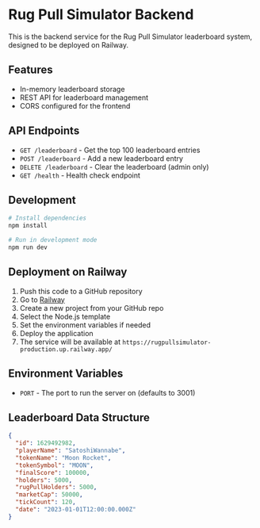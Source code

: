 # Rug Pull Simulator Backend

This is the backend service for the Rug Pull Simulator leaderboard system, designed to be deployed on Railway.

## Features

- In-memory leaderboard storage
- REST API for leaderboard management
- CORS configured for the frontend

## API Endpoints

- `GET /leaderboard` - Get the top 100 leaderboard entries
- `POST /leaderboard` - Add a new leaderboard entry
- `DELETE /leaderboard` - Clear the leaderboard (admin only)
- `GET /health` - Health check endpoint

## Development

```bash
# Install dependencies
npm install

# Run in development mode
npm run dev
```

## Deployment on Railway

1. Push this code to a GitHub repository
2. Go to [Railway](https://railway.app/)
3. Create a new project from your GitHub repo
4. Select the Node.js template
5. Set the environment variables if needed
6. Deploy the application
7. The service will be available at `https://rugpullsimulator-production.up.railway.app/`

## Environment Variables

- `PORT` - The port to run the server on (defaults to 3001)

## Leaderboard Data Structure

```json
{
  "id": 1629492982,
  "playerName": "SatoshiWannabe",
  "tokenName": "Moon Rocket",
  "tokenSymbol": "MOON",
  "finalScore": 100000,
  "holders": 5000,
  "rugPullHolders": 5000,
  "marketCap": 50000,
  "tickCount": 120,
  "date": "2023-01-01T12:00:00.000Z"
}
``` 